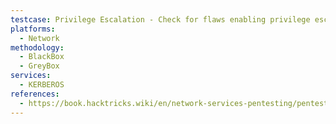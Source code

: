 ```yaml
---
testcase: Privilege Escalation - Check for flaws enabling privilege escalation using manipulated tickets or forged PAC (Privilege Attribute Certificate) data in Kerberos tokens
platforms: 
  - Network
methodology: 
  - BlackBox
  - GreyBox
services:
  - KERBEROS
references:
  - https://book.hacktricks.wiki/en/network-services-pentesting/pentesting-kerberos-88/index.html
---
```

